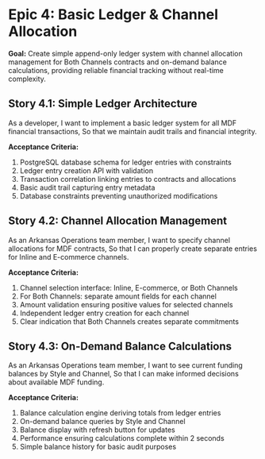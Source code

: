 # Epic 4: Basic Ledger & Channel Allocation

**Goal:** Create simple append-only ledger system with channel allocation management for Both Channels contracts and on-demand balance calculations, providing reliable financial tracking without real-time complexity.

## Story 4.1: Simple Ledger Architecture
As a developer,
I want to implement a basic ledger system for all MDF financial transactions,
So that we maintain audit trails and financial integrity.

**Acceptance Criteria:**
1. PostgreSQL database schema for ledger entries with constraints
2. Ledger entry creation API with validation
3. Transaction correlation linking entries to contracts and allocations
4. Basic audit trail capturing entry metadata
5. Database constraints preventing unauthorized modifications

## Story 4.2: Channel Allocation Management
As an Arkansas Operations team member,
I want to specify channel allocations for MDF contracts,
So that I can properly create separate entries for Inline and E-commerce channels.

**Acceptance Criteria:**
1. Channel selection interface: Inline, E-commerce, or Both Channels
2. For Both Channels: separate amount fields for each channel
3. Amount validation ensuring positive values for selected channels
4. Independent ledger entry creation for each channel
5. Clear indication that Both Channels creates separate commitments

## Story 4.3: On-Demand Balance Calculations
As an Arkansas Operations team member,
I want to see current funding balances by Style and Channel,
So that I can make informed decisions about available MDF funding.

**Acceptance Criteria:**
1. Balance calculation engine deriving totals from ledger entries
2. On-demand balance queries by Style and Channel
3. Balance display with refresh button for updates
4. Performance ensuring calculations complete within 2 seconds
5. Simple balance history for basic audit purposes
